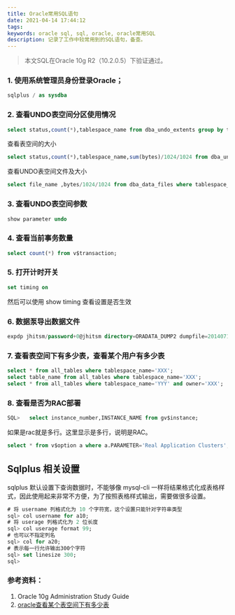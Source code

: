 ```yaml
---
title: Oracle常用SQL语句
date: 2021-04-14 17:44:12
tags:
keywords: oracle sql, sql, oracle, oracle常用SQL
description: 记录了工作中较常用到的SQL语句，备查。
---
```


> 本文SQL在Oracle 10g R2（10.2.0.5）下验证通过。

### 1. 使用系统管理员身份登录Oracle；

```sql
sqlplus / as sysdba
```

### 2. 查看UNDO表空间分区使用情况
```sql
select status,count(*),tablespace_name from dba_undo_extents group by tablespace_name,status;
```

查看表空间的大小
```sql
select status,count(*),tablespace_name,sum(bytes)/1024/1024 from dba_undo_extents group by tablespace_name,status;
```

查看UNDO表空间文件及大小
```sql
select file_name ,bytes/1024/1024 from dba_data_files where tablespace_name='UNDOTBS2';
```

### 3. 查看UNDO表空间参数

```sql
show parameter undo
```

### 4. 查看当前事务数量 

```sql
select count(*) from v$transaction;
```

### 5. 打开计时开关

```sql
set timing on
```
然后可以使用 show timing 查看设置是否生效

### 6. 数据泵导出数据文件
```sql
expdp jhitsm/password+0@jhitsm directory=ORADATA_DUMP2 dumpfile=20140711fulldb_01.dmp,20140711fulldb_02.dmp,20140711fulldb_03.dmp,20140711fulldb_04.dmp logfile=20140711fulldb_expdp_log.log schemas=jhitsm parallel=4
```

### 7. 查看表空间下有多少表，查看某个用户有多少表

```sql
select * from all_tables where tablespace_name='XXX';
select table_name from all_tables where tablespace_name='XXX';
select * from all_tables where tablespace_name='YYY' and owner='XXX';
```

### 8. 查看是否为RAC部署
```sql
SQL>   select instance_number,INSTANCE_NAME from gv$instance; 
```
如果是rac就是多行。这里显示是多行，说明是RAC。

```sql
select * from v$option a where a.PARAMETER='Real Application Clusters';
```

## Sqlplus 相关设置

sqlplus 默认设置下查询数据时，不能够像 mysql-cli 一样将结果格式化成表格样式，因此使用起来非常不方便，为了按照表格样式输出，需要做很多设置。

```sql
# 将 username 列格式化为 10 个字符宽，这个设置只能针对字符串类型
sql> col username for a10;
# 将 userage 列格式化为 2 位长度
sql> col userage format 99;
# 也可以不指定列名
sql> col for a20;
# 表示每一行允许输出300个字符
sql> set linesize 300;
sql> 
```



### 参考资料：

1. Oracle 10g Administration Study Guide
2. [oracle查看某个表空间下有多少表](https://blog.csdn.net/ysq5202121/article/details/45096487)